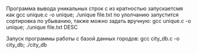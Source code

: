 Программа вывода уникальных строк с из кратностью запускаетсмя как 
gcc unique.c -o unique; ./unique file.txt
по улолчанию запустится сортировка по убыванию, также можно задать вручную:
gcc unique.c -o unique; ./unique file.txt DESC


Запуск программы работы с базой данных городов:
gcc city_db.c -o city_db; ./city_db